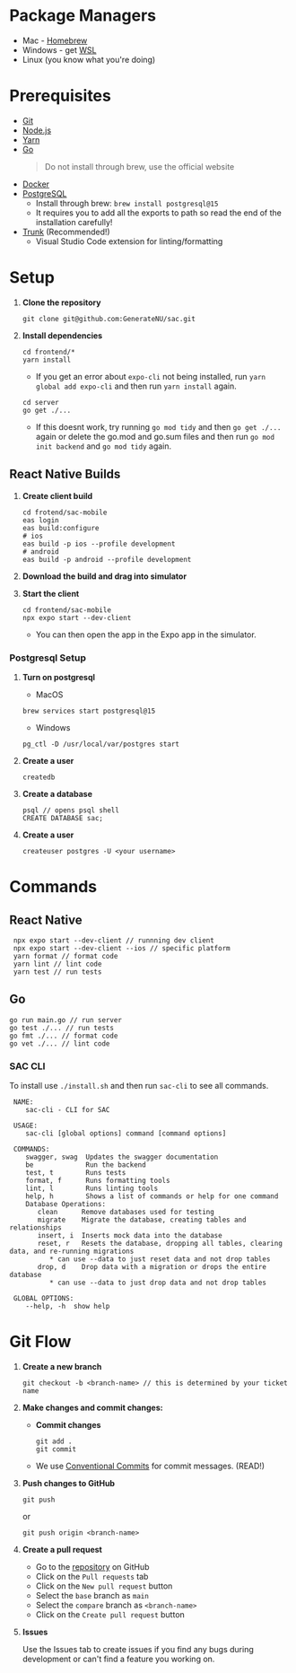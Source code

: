 
# Package Managers

- Mac - [Homebrew](https://brew.sh/)
- Windows - get [WSL](https://docs.microsoft.com/en-us/windows/wsl/install-win10)
- Linux (you know what you're doing)

# Prerequisites

- [Git](https://git-scm.com/)
- [Node.js](https://nodejs.org/en/)
- [Yarn](https://yarnpkg.com/)
- [Go](https://golang.org/)
   > Do not install through brew, use the official website
- [Docker](https://www.docker.com/)
- [PostgreSQL](https://www.postgresql.org/)
  - Install through brew: `brew install postgresql@15`
  - It requires you to add all the exports to path so read the end of the installation carefully!
- [Trunk](https://marketplace.visualstudio.com/items?itemName=Trunk.io) (Recommended!)
  - Visual Studio Code extension for linting/formatting

# Setup

1. **Clone the repository**

   ```console
   git clone git@github.com:GenerateNU/sac.git
   ```

2. **Install dependencies**

   ```console
   cd frontend/* 
   yarn install
   ```

   - If you get an error about `expo-cli` not being installed, run `yarn global add expo-cli` and then run `yarn install` again.

   ```console
   cd server
   go get ./...
   ```

   - If this doesnt work, try running `go mod tidy` and then `go get ./...` again or delete the go.mod and go.sum files and then run `go mod init backend` and `go mod tidy` again.

## React Native Builds

1. **Create client build**

   ```console
   cd frotend/sac-mobile
   eas login
   eas build:configure
   # ios
   eas build -p ios --profile development
   # android
   eas build -p android --profile development

   ```

2. **Download the build and drag into simulator**

3. **Start the client**

   ```console
   cd frontend/sac-mobile
   npx expo start --dev-client
   ```

   - You can then open the app in the Expo app in the simulator.

### Postgresql Setup

1. **Turn on postgresql**

   - MacOS

   ```console
   brew services start postgresql@15
   ```

   - Windows

   ```console
   pg_ctl -D /usr/local/var/postgres start
   ```

2. **Create a user**

   ```console
   createdb
   ```

3. **Create a database**

   ```console
   psql // opens psql shell
   CREATE DATABASE sac;
   ```

4. **Create a user**

   ```console
   createuser postgres -U <your username>
   ```

# Commands

## React Native

  ```console
   npx expo start --dev-client // runnning dev client
   npx expo start --dev-client --ios // specific platform
   yarn format // format code
   yarn lint // lint code
   yarn test // run tests
   ```

## Go

   ```console
   go run main.go // run server
   go test ./... // run tests
   go fmt ./... // format code
   go vet ./... // lint code
   ```

### SAC CLI

   To install use `./install.sh` and then run `sac-cli` to see all commands.

  ```console
   NAME:
      sac-cli - CLI for SAC

   USAGE:
      sac-cli [global options] command [command options] 

   COMMANDS:
      swagger, swag  Updates the swagger documentation
      be             Run the backend
      test, t        Runs tests
      format, f      Runs formatting tools
      lint, l        Runs linting tools
      help, h        Shows a list of commands or help for one command
      Database Operations:
         clean      Remove databases used for testing
         migrate    Migrate the database, creating tables and relationships
         insert, i  Inserts mock data into the database
         reset, r   Resets the database, dropping all tables, clearing data, and re-running migrations   
            * can use --data to just reset data and not drop tables
         drop, d    Drop data with a migration or drops the entire database
            * can use --data to just drop data and not drop tables

   GLOBAL OPTIONS:
      --help, -h  show help
   ```

# Git Flow

1. **Create a new branch**

   ```console
   git checkout -b <branch-name> // this is determined by your ticket name
   ```

2. **Make changes and commit changes:**

   - **Commit changes**

     ```console
     git add .
     git commit
     ```

   - We use [Conventional Commits](https://www.conventionalcommits.org/en/v1.0.0/) for commit messages. (READ!)

   <!-- - We especially recommend [Trunk](https://marketplace.visualstudio.com/items?itemName=Trunk.io) for linting -->

3. **Push changes to GitHub**

   ```console
   git push
   ```

   or

   ```console
   git push origin <branch-name>
   ```

4. **Create a pull request**
   - Go to the [repository](https://github.com/GenerateNU/sac) on GitHub
   - Click on the `Pull requests` tab
   - Click on the `New pull request` button
   - Select the `base` branch as `main`
   - Select the `compare` branch as `<branch-name>`
   - Click on the `Create pull request` button

5. **Issues**

   Use the Issues tab to create issues if you find any bugs during development or can't find a feature you working on.
